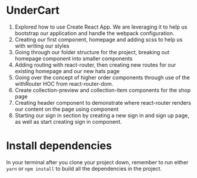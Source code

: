 # UnderCart
1. Explored how to use Create React App. We are leveraging it to help us bootstrap our application and handle the webpack configuration.
2. Creating our first component, homepage and adding scss to help us with writing our styles
3. Going through our folder structure for the project, breaking out homepage component into smaller components
4. Adding routing with react-router, then creating new routes for our existing homepage and our new hats page
5. Going over the concept of higher order components through use of the withRouter HOC from react-router-dom.
6. Create collection-preview and collection-item components for the shop page
7. Creating header component to demonstrate where react-router renders our content on the page using component
8. Starting our sign in section by creating a new sign in and sign up page, as well as start creating sign in component.


# Install dependencies

In your terminal after you clone your project down, remember to run either `yarn` or `npm install` to build all the dependencies in the project.
